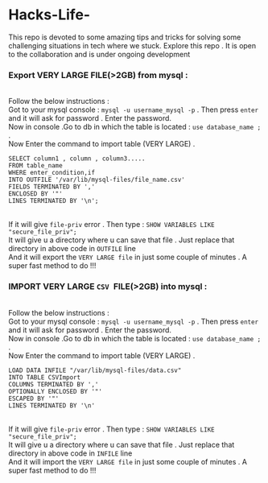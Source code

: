 # Hacks-Life-
This repo is devoted to some amazing tips and tricks for solving some challenging situations in tech where we stuck. Explore this repo . It is open to the collaboration and is under ongoing development

### Export VERY LARGE FILE(>2GB) from mysql :
<br /> Follow the below instructions :
<br /> Got to your mysql console : `mysql -u username_mysql -p` . Then press `enter` and  it will ask for password . Enter the password.
<br /> Now in console .Go to db in which the table is located : `use database_name ;` . 
<br /> Now Enter the command to import table (VERY LARGE) .
```
SELECT column1 , column , column3.....
FROM table_name
WHERE enter_condition,if
INTO OUTFILE '/var/lib/mysql-files/file_name.csv'
FIELDS TERMINATED BY ','
ENCLOSED BY '"'
LINES TERMINATED BY '\n';
```
<br />If it will give `file-priv` error . Then type : `SHOW VARIABLES LIKE "secure_file_priv";`
<br /> It will give u a directory where u can save that file . Just replace that directory in above code in `OUTFILE` line
<br /> And it will export the `VERY LARGE file` in just some couple of minutes . A super fast method to do !!! 

### IMPORT VERY LARGE  `CSV `FILE(>2GB) into mysql :
<br /> Follow the below instructions :
<br /> Got to your mysql console : `mysql -u username_mysql -p` . Then press `enter` and  it will ask for password . Enter the password.
<br /> Now in console .Go to db in which the table is located : `use database_name ;` . 
<br /> Now Enter the command to import table (VERY LARGE) .
```
LOAD DATA INFILE "/var/lib/mysql-files/data.csv"
INTO TABLE CSVImport
COLUMNS TERMINATED BY ','
OPTIONALLY ENCLOSED BY '"'
ESCAPED BY '"'
LINES TERMINATED BY '\n'
```
<br />If it will give `file-priv` error . Then type : `SHOW VARIABLES LIKE "secure_file_priv";`
<br /> It will give u a directory where u can save that file . Just replace that directory in above code in `INFILE` line
<br /> And it will import the `VERY LARGE file` in just some couple of minutes . A super fast method to do !!! 
